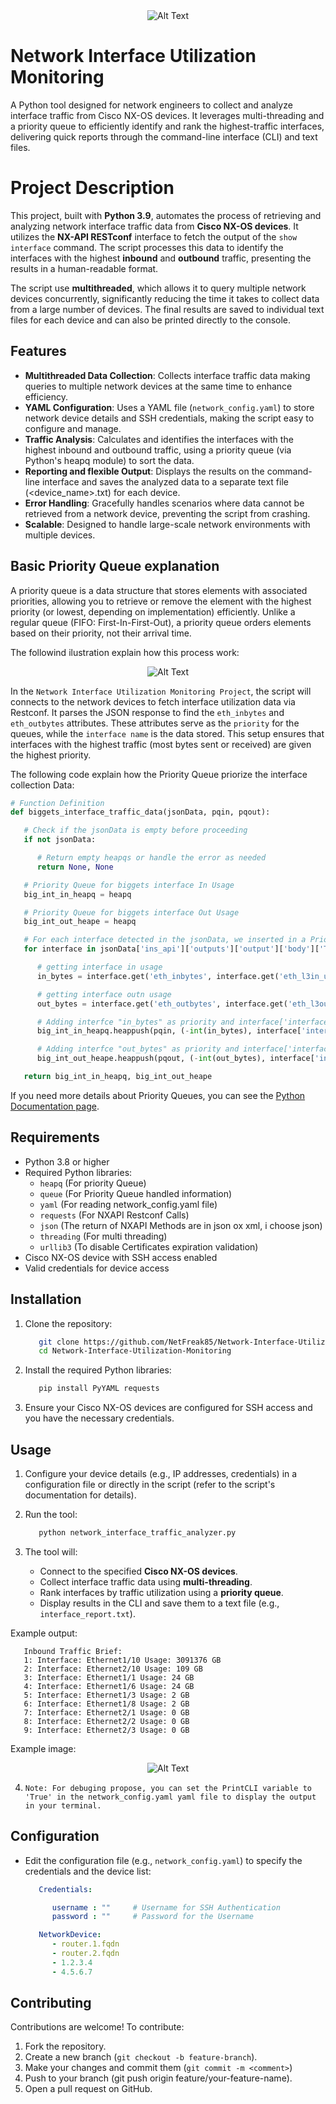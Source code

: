 <div align="center">
  <img src="images/Network Interface Utilization Monitoring.jpeg" alt="Alt Text"/>
</div>

# Network Interface Utilization Monitoring

A Python tool designed for network engineers to collect and analyze interface traffic from Cisco NX-OS devices. It leverages multi-threading and a priority queue to efficiently identify and rank the highest-traffic interfaces, delivering quick reports through the command-line interface (CLI) and text files.

# Project Description

This project, built with **Python 3.9**, automates the process of retrieving and analyzing network interface traffic data from **Cisco NX-OS devices**. It utilizes the **NX-API RESTconf** interface to fetch the output of the `show interface` command. The script processes this data to identify the interfaces with the highest **inbound** and **outbound** traffic, presenting the results in a human-readable format.

The script use **multithreaded**, which allows it to query multiple network devices concurrently, significantly reducing the time it takes to collect data from a large number of devices. The final results are saved to individual text files for each device and can also be printed directly to the console.

## Features

- **Multithreaded Data Collection**: Collects interface traffic data making queries to multiple network devices at the same time to enhance efficiency.
- **YAML Configuration**: Uses a YAML file (`network_config.yaml`) to store network device details and SSH credentials, making the script easy to configure and manage.
- **Traffic Analysis**: Calculates and identifies the interfaces with the highest inbound and outbound traffic, using a priority queue (via Python's heapq module) to sort the data.
- **Reporting and flexible Output**: Displays the results on the command-line interface and saves the analyzed data to a separate text file (<device_name>.txt) for each device.
- **Error Handling**: Gracefully handles scenarios where data cannot be retrieved from a network device, preventing the script from crashing.
- **Scalable**: Designed to handle large-scale network environments with multiple devices.

## Basic Priority Queue explanation

A priority queue is a data structure that stores elements with associated priorities, allowing you to retrieve or remove the element with the highest priority (or lowest, depending on implementation) efficiently. Unlike a regular queue (FIFO: First-In-First-Out), a priority queue orders elements based on their priority, not their arrival time.

The followind ilustration explain how this process work:

<space><space>

<div align="center">
  <img src="images/Priority Queue Int Usage Sorting .png" alt="Alt Text"/>
</div>

<space><space>

In the `Network Interface Utilization Monitoring Project`, the script will connects to the network devices to fetch interface utilization data via Restconf. It parses the JSON response to find the `eth_inbytes` and `eth_outbytes` attributes. These attributes serve as the `priority` for the queues, while the `interface name` is the data stored. This setup ensures that interfaces with the highest traffic (most bytes sent or received) are given the highest priority.

The following code explain how the Priority Queue priorize the interface collection Data: 

<space><space>

   ```python
   # Function Definition
   def biggets_interface_traffic_data(jsonData, pqin, pqout):

      # Check if the jsonData is empty before proceeding
      if not jsonData:

         # Return empty heapqs or handle the error as needed
         return None, None

      # Priority Queue for biggets interface In Usage
      big_int_in_heapq = heapq

      # Priority Queue for biggets interface Out Usage
      big_int_out_heape = heapq

      # For each interface detected in the jsonData, we inserted in a Priority Queue for sorting based on highest utilization
      for interface in jsonData['ins_api']['outputs']['output']['body']['TABLE_interface']['ROW_interface']:

         # getting interface in usage
         in_bytes = interface.get('eth_inbytes', interface.get('eth_l3in_ucastbytes', interface.get('loop_in_bytes', 0)))

         # getting interface outn usage
         out_bytes = interface.get('eth_outbytes', interface.get('eth_l3out_ucastbytes', interface.get('loop_out_bytes', 0)))

         # Adding interfce "in_bytes" as priority and interface['interface'] as name
         big_int_in_heapq.heappush(pqin, (-int(in_bytes), interface['interface']))

         # Adding interfce "out_bytes" as priority and interface['interface'] as name
         big_int_out_heape.heappush(pqout, (-int(out_bytes), interface['interface']))

      return big_int_in_heapq, big_int_out_heape
   ```
<space><space>

  If you need more details about Priority Queues, you can see the [Python Documentation page](https://docs.python.org/3/library/heapq.html#module-heapq).

## Requirements

- Python 3.8 or higher
- Required Python libraries:
  - `heapq` (For priority Queue)
  - `queue` (For Priority Queue handled information)
  - `yaml` (For reading network_config.yaml file)
  - `requests` (For NXAPI Restconf Calls)
  - `json` (The return of NXAPI Methods are in json ox xml, i choose json)
  - `threading` (For multi threading)
  - `urllib3` (To disable Certificates expiration validation)
- Cisco NX-OS device with SSH access enabled
- Valid credentials for device access

## Installation

1. Clone the repository:
   
   ```bash
      git clone https://github.com/NetFreak85/Network-Interface-Utilization-Monitoring.git
      cd Network-Interface-Utilization-Monitoring
   ```

3. Install the required Python libraries:
   
   ```bash
      pip install PyYAML requests 
   ```

4. Ensure your Cisco NX-OS devices are configured for SSH access and you have the necessary credentials.

## Usage

1. Configure your device details (e.g., IP addresses, credentials) in a configuration file or directly in the script (refer to the script's documentation for details).

2. Run the tool:
   ```bash
      python network_interface_traffic_analyzer.py
   ```

3. The tool will:
   
   - Connect to the specified **Cisco NX-OS devices**.
   - Collect interface traffic data using **multi-threading**.
   - Rank interfaces by traffic utilization using a **priority queue**.
   - Display results in the CLI and save them to a text file (e.g., `interface_report.txt`).

<space><space>

Example output:

<space><space>

```
   Inbound Traffic Brief:
   1: Interface: Ethernet1/10 Usage: 3091376 GB
   2: Interface: Ethernet2/10 Usage: 109 GB
   3: Interface: Ethernet1/1 Usage: 24 GB
   4: Interface: Ethernet1/6 Usage: 24 GB
   5: Interface: Ethernet1/3 Usage: 2 GB
   6: Interface: Ethernet1/8 Usage: 2 GB
   7: Interface: Ethernet2/1 Usage: 0 GB
   8: Interface: Ethernet2/2 Usage: 0 GB
   9: Interface: Ethernet2/3 Usage: 0 GB

```

<space><space>

  Example image:

<space><space>

<div align="center">
  <img src="images/router.1.fqdn.output_example.png" alt="Alt Text"/>
</div>

<space><space>

4. `Note: For debuging propose, you can set the PrintCLI variable to 'True' in the network_config.yaml yaml file to display the output in your terminal.`

## Configuration

- Edit the configuration file (e.g., `network_config.yaml`) to specify the credentials and the device list:
  ```yaml
     Credentials:

        username : ""     # Username for SSH Authentication
        password : ""     # Password for the Username

     NetworkDevice:
        - router.1.fqdn
        - router.2.fqdn
        - 1.2.3.4
        - 4.5.6.7
  ```

## Contributing

Contributions are welcome! To contribute:

1. Fork the repository.
2. Create a new branch (`git checkout -b feature-branch`).
3. Make your changes and commit them (`git commit -m <comment>`)
4. Push to your branch (git push origin feature/your-feature-name).
5. Open a pull request on GitHub.
